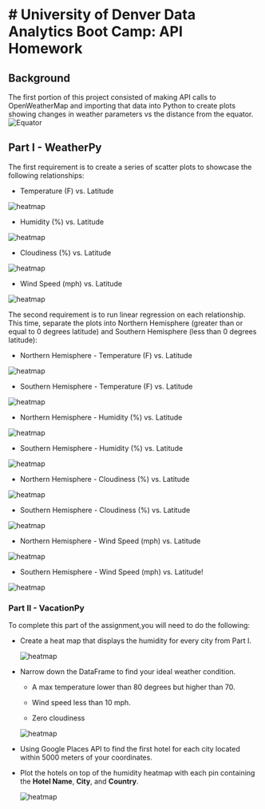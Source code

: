 # # University of Denver Data Analytics Boot Camp: API Homework 

## Background
The first portion of this project consisted of making API calls to OpenWeatherMap and importing that data into Python to create plots showing changes in weather parameters vs the distance from the equator. 
![Equator](Images/API.png)


## Part I - WeatherPy
The first requirement is to create a series of scatter plots to showcase the following relationships:

* Temperature (F) vs. Latitude

 ![heatmap](output_data/Fig1.png)

* Humidity (%) vs. Latitude

 ![heatmap](output_data/Fig2.png)

* Cloudiness (%) vs. Latitude

 ![heatmap](output_data/Fig3.png)

* Wind Speed (mph) vs. Latitude

 ![heatmap](output_data/Fig4.png)

The second requirement is to run linear regression on each relationship. This time, separate the plots into Northern Hemisphere (greater than or equal to 0 degrees latitude) and Southern Hemisphere (less than 0 degrees latitude):

* Northern Hemisphere - Temperature (F) vs. Latitude

![heatmap](output_data/Fig5.png)

* Southern Hemisphere - Temperature (F) vs. Latitude

![heatmap](output_data/Fig6.png)

* Northern Hemisphere - Humidity (%) vs. Latitude

![heatmap](output_data/Fig7.png)

* Southern Hemisphere - Humidity (%) vs. Latitude

![heatmap](output_data/Fig8.png)

* Northern Hemisphere - Cloudiness (%) vs. Latitude

![heatmap](output_data/Fig9.png)

* Southern Hemisphere - Cloudiness (%) vs. Latitude

![heatmap](output_data/Fig10.png)

* Northern Hemisphere - Wind Speed (mph) vs. Latitude

![heatmap](output_data/Fig11.png)

* Southern Hemisphere - Wind Speed (mph) vs. Latitude!

![heatmap](output_data/Fig12.png)


### Part II - VacationPy

To complete this part of the assignment,you will need to do the following:

* Create a heat map that displays the humidity for every city from Part I.

  ![heatmap](output_data/humidity_heatmap.png)

* Narrow down the DataFrame to find your ideal weather condition. 

  * A max temperature lower than 80 degrees but higher than 70.

  * Wind speed less than 10 mph.

  * Zero cloudiness
  
  
  ![heatmap](output_data/ideal_weather_df.png)

* Using Google Places API to find the first hotel for each city located within 5000 meters of your coordinates.

* Plot the hotels on top of the humidity heatmap with each pin containing the **Hotel Name**, **City**, and **Country**.

  ![heatmap](output_data/hotel_heatmap.png)


